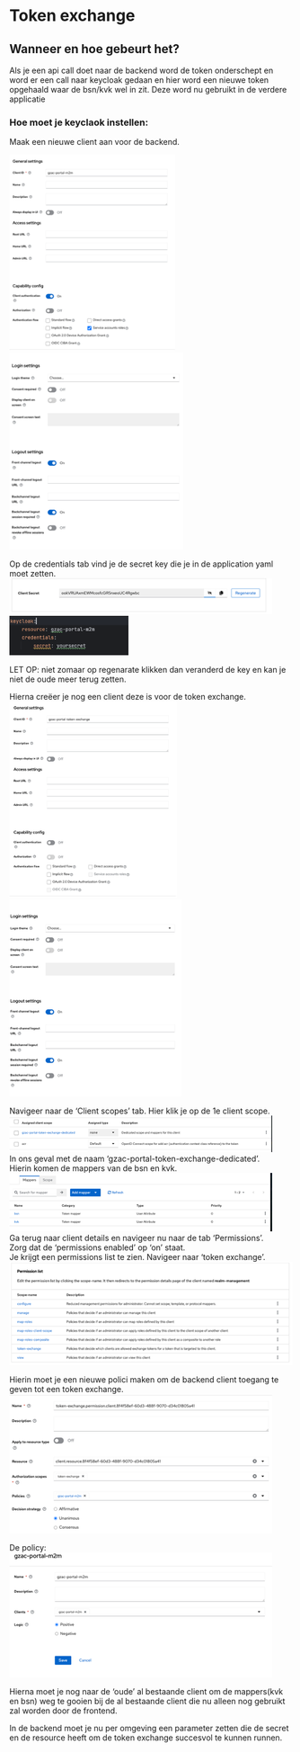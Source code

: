 # Token exchange


## Wanneer en hoe gebeurt het?
Als je een api call doet naar de backend word de token onderschept en word er een call naar keycloak gedaan en hier 
word een nieuwe token opgehaald waar de bsn/kvk wel in zit. 
Deze word nu gebruikt in de verdere applicatie

### Hoe moet je keyclaok instellen:

Maak een nieuwe client aan voor de backend.

<img src="IMAGES/Tokenexchange.Picture1.png" height="350">
<img src="IMAGES/Tokenexchange.Picture2.png" height="350">


Op de credentials tab vind je de secret key die je in de application yaml moet zetten.<br>
<img src="IMAGES/Tokenexchange.clientSecret.png"><br>
<img src="IMAGES/Tokenexchange.yamlconfig.png">

LET OP: niet zomaar op regenarate klikken dan veranderd de key en kan je niet de oude meer terug zetten.

Hierna creëer je nog een client deze is voor de token exchange.<br>
<img src="IMAGES/Tokenexchange.generalsettings1.png" height="350">
<img src="IMAGES/Tokenexchange.generalsettings2.png" height="350">


Navigeer naar de ‘Client scopes’ tab. Hier klik je op de 1e client scope.<br>
<img src="IMAGES/Tokenexchange.clientscopes.png"><br>
In ons geval met de naam ‘gzac-portal-token-exchange-dedicated’.<br>
Hierin komen de mappers van de bsn en kvk.<br>
<img src="IMAGES/Tokenexchange.mappers.png"><br>
Ga terug naar client details en navigeer nu naar de tab ‘Permissions’.<br>
Zorg dat de ‘permissions enabled’ op ‘on’ staat.<br>
Je krijgt een permissions list te zien. Navigeer naar ‘token exchange’.<br>
<img src="IMAGES/Tokenexchange.permissionslist.png">

Hierin moet je een nieuwe polici maken om de backend client toegang te geven tot een token exchange.<br>
<img src="IMAGES/Tokenexchange.policiconfig.png">


De policy:<br>
<img src="IMAGES/Tokenexchange.policy.png">

Hierna moet je nog naar de ‘oude’ al bestaande client om de mappers(kvk en bsn) weg te gooien bij de al bestaande client die nu alleen nog gebruikt zal worden door de frontend.

In de backend moet je nu per omgeving een parameter zetten die de secret en de resource heeft om de token exchange succesvol te kunnen runnen.
